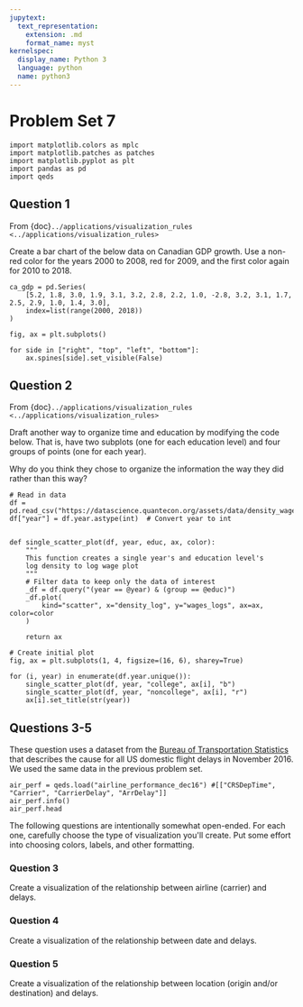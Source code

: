 ```yaml
---
jupytext:
  text_representation:
    extension: .md
    format_name: myst
kernelspec:
  display_name: Python 3
  language: python
  name: python3
---
```


# Problem Set 7

```{code-cell} python3
import matplotlib.colors as mplc
import matplotlib.patches as patches
import matplotlib.pyplot as plt
import pandas as pd
import qeds
```

## Question 1

From {doc}`../applications/visualization_rules <../applications/visualization_rules>`

Create a bar chart of the below data on Canadian GDP growth.
Use a non-red color for the years 2000 to 2008, red for
2009, and the first color again for 2010 to 2018.

```{code-cell} python3
ca_gdp = pd.Series(
    [5.2, 1.8, 3.0, 1.9, 3.1, 3.2, 2.8, 2.2, 1.0, -2.8, 3.2, 3.1, 1.7, 2.5, 2.9, 1.0, 1.4, 3.0],
    index=list(range(2000, 2018))
)

fig, ax = plt.subplots()

for side in ["right", "top", "left", "bottom"]:
    ax.spines[side].set_visible(False)
```

## Question 2

From {doc}`../applications/visualization_rules <../applications/visualization_rules>`

Draft another way to organize time and education by modifying the code below.
That is, have two subplots (one for each
education level) and four groups of points (one for each year).

Why do you think they chose to organize the information the way they
did rather than this way?

```{code-cell} python3
# Read in data
df = pd.read_csv("https://datascience.quantecon.org/assets/data/density_wage_data.csv")
df["year"] = df.year.astype(int)  # Convert year to int


def single_scatter_plot(df, year, educ, ax, color):
    """
    This function creates a single year's and education level's
    log density to log wage plot
    """
    # Filter data to keep only the data of interest
    _df = df.query("(year == @year) & (group == @educ)")
    _df.plot(
        kind="scatter", x="density_log", y="wages_logs", ax=ax, color=color
    )

    return ax

# Create initial plot
fig, ax = plt.subplots(1, 4, figsize=(16, 6), sharey=True)

for (i, year) in enumerate(df.year.unique()):
    single_scatter_plot(df, year, "college", ax[i], "b")
    single_scatter_plot(df, year, "noncollege", ax[i], "r")
    ax[i].set_title(str(year))
```

## Questions 3-5

These question uses a dataset from the [Bureau of Transportation
Statistics]([https://www.transtats.bts.gov/DL_SelectFields.asp?Table_ID=236&DB_Short_Name=On-Time](https://www.transtats.bts.gov/DL_SelectFields.asp?Table_ID=236&DB_Short_Name=On-Time))
that describes the cause for all US domestic flight delays
in November 2016. We used the same data in the previous problem set.

```{code-cell} python3
air_perf = qeds.load("airline_performance_dec16") #[["CRSDepTime", "Carrier", "CarrierDelay", "ArrDelay"]]
air_perf.info()
air_perf.head
```

The following questions are intentionally somewhat open-ended. For
each one, carefully choose the type of visualization you'll create.
Put some effort into choosing colors, labels, and other
formatting.

### Question 3

Create a visualization of the relationship between airline (carrier)
and delays.

### Question 4

Create a visualization of the relationship between date and delays.

### Question 5

Create a visualization of the relationship between location (origin
and/or destination) and delays.

